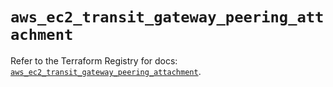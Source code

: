 # `aws_ec2_transit_gateway_peering_attachment`

Refer to the Terraform Registry for docs: [`aws_ec2_transit_gateway_peering_attachment`](https://registry.terraform.io/providers/hashicorp/aws/6.4.0/docs/resources/ec2_transit_gateway_peering_attachment).
